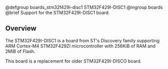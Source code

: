 @defgroup    boards_stm32f429i-disc1 STM32F429I-DISC1
@ingroup     boards
@brief       Support for the STM32F429I-DISC1 board

## Overview

The STM32F429I-DISC1 is a board from ST's Discovery family supporting ARM
Cortex-M4 STM32F429ZI microcontroller with 256KiB of RAM and 2MiB of Flash.

This board is a replacement for older STM32F429I-DISCO board.

